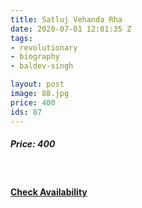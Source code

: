 ```yaml
---
title: Satluj Vehanda Rha             
date: 2020-07-01 12:01:35 Z
tags:
- revolutionary
- biography
- baldev-singh

layout: post
image: 88.jpg
price: 400
ids: 87
---
```


<h5>Price: 400</h5><br>


<h4><a class="add-cart cart1" href="{{ site.baseurl }}/books#87"><b>Check Availability</b></a></h4>

<body>
 <script src="{{ site.baseurl }}/js/main.js"></script>
 </body>